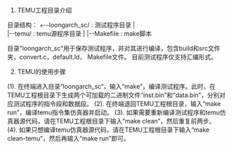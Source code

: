 1. TEMU工程目录介绍

目录结构：
	+--loongarch_sc/        	: 测试程序目录
   	|        
   	|--temu/			: temu源程序目录
  	|
   	|--Makefile			: make脚本

目录"loongarch_sc"用于保存测试程序，并对其进行编译，包含build和src文件夹，convert.c，default.ld， Makefile文件。
目前测试程序仅支持汇编形式。

2. TEMU的使用步骤

(1). 在终端进入目录”loongarch_sc“，输入“make”，编译测试程序。此时，在TEMU工程根目录下生成两个可加载的二进制文件“inst.bin”和“data.bin”，分别对应测试程序的指令段和数据段。
(2). 在终端退回TEMU工程根目录，输入“make run”，编译temu指令集仿真器并启动。
(3). 如果需要重新编译测试程序和temu仿真器源代码，请在TEMU工程根目录下输入“make clean”，然后重复前两步。
(4). 如果只想编译temu仿真器源代码，请在TEMU工程根目录下输入“make clean-temu”，然后再输入“make run”即可。
